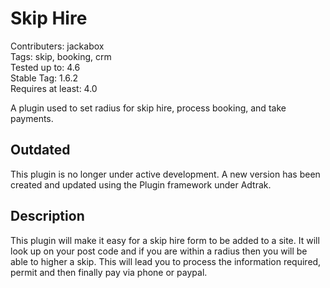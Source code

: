 # Skip Hire

Contributers: jackabox  
Tags: skip, booking, crm  
Tested up to: 4.6  
Stable Tag: 1.6.2      
Requires at least: 4.0  

A plugin used to set radius for skip hire, process booking, and take payments.

## Outdated

This plugin is no longer under active development. A new version has been created and updated using the Plugin framework under Adtrak.

## Description

This plugin will make it easy for a skip hire form to be added to a site. It will look up on your post code and if you are within a radius then you will be able to higher a skip. This will lead you to process the information required, permit and then finally pay via phone or paypal.
